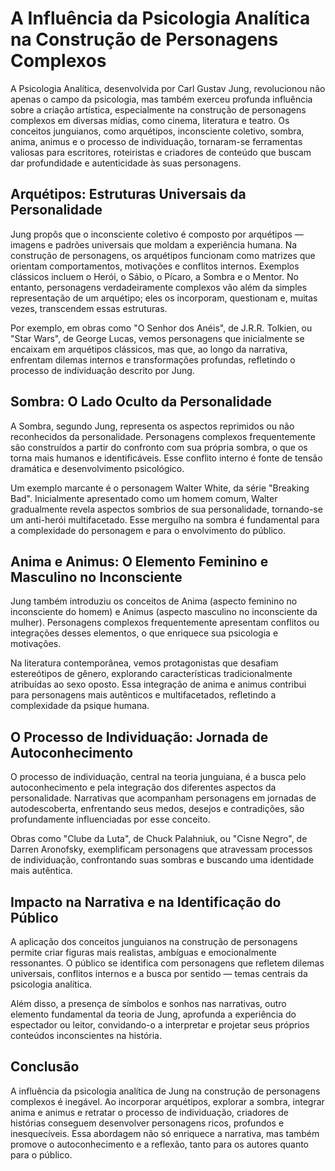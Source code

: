 
# A Influência da Psicologia Analítica na Construção de Personagens Complexos

A Psicologia Analítica, desenvolvida por Carl Gustav Jung, revolucionou não apenas o campo da psicologia, mas também exerceu profunda influência sobre a criação artística, especialmente na construção de personagens complexos em diversas mídias, como cinema, literatura e teatro. Os conceitos junguianos, como arquétipos, inconsciente coletivo, sombra, anima, animus e o processo de individuação, tornaram-se ferramentas valiosas para escritores, roteiristas e criadores de conteúdo que buscam dar profundidade e autenticidade às suas personagens.

## Arquétipos: Estruturas Universais da Personalidade

Jung propôs que o inconsciente coletivo é composto por arquétipos — imagens e padrões universais que moldam a experiência humana. Na construção de personagens, os arquétipos funcionam como matrizes que orientam comportamentos, motivações e conflitos internos. Exemplos clássicos incluem o Herói, o Sábio, o Pícaro, a Sombra e o Mentor. No entanto, personagens verdadeiramente complexos vão além da simples representação de um arquétipo; eles os incorporam, questionam e, muitas vezes, transcendem essas estruturas.

Por exemplo, em obras como "O Senhor dos Anéis", de J.R.R. Tolkien, ou "Star Wars", de George Lucas, vemos personagens que inicialmente se encaixam em arquétipos clássicos, mas que, ao longo da narrativa, enfrentam dilemas internos e transformações profundas, refletindo o processo de individuação descrito por Jung.

## Sombra: O Lado Oculto da Personalidade

A Sombra, segundo Jung, representa os aspectos reprimidos ou não reconhecidos da personalidade. Personagens complexos frequentemente são construídos a partir do confronto com sua própria sombra, o que os torna mais humanos e identificáveis. Esse conflito interno é fonte de tensão dramática e desenvolvimento psicológico.

Um exemplo marcante é o personagem Walter White, da série "Breaking Bad". Inicialmente apresentado como um homem comum, Walter gradualmente revela aspectos sombrios de sua personalidade, tornando-se um anti-herói multifacetado. Esse mergulho na sombra é fundamental para a complexidade do personagem e para o envolvimento do público.

## Anima e Animus: O Elemento Feminino e Masculino no Inconsciente

Jung também introduziu os conceitos de Anima (aspecto feminino no inconsciente do homem) e Animus (aspecto masculino no inconsciente da mulher). Personagens complexos frequentemente apresentam conflitos ou integrações desses elementos, o que enriquece sua psicologia e motivações.

Na literatura contemporânea, vemos protagonistas que desafiam estereótipos de gênero, explorando características tradicionalmente atribuídas ao sexo oposto. Essa integração de anima e animus contribui para personagens mais autênticos e multifacetados, refletindo a complexidade da psique humana.

## O Processo de Individuação: Jornada de Autoconhecimento

O processo de individuação, central na teoria junguiana, é a busca pelo autoconhecimento e pela integração dos diferentes aspectos da personalidade. Narrativas que acompanham personagens em jornadas de autodescoberta, enfrentando seus medos, desejos e contradições, são profundamente influenciadas por esse conceito.

Obras como "Clube da Luta", de Chuck Palahniuk, ou "Cisne Negro", de Darren Aronofsky, exemplificam personagens que atravessam processos de individuação, confrontando suas sombras e buscando uma identidade mais autêntica.

## Impacto na Narrativa e na Identificação do Público

A aplicação dos conceitos junguianos na construção de personagens permite criar figuras mais realistas, ambíguas e emocionalmente ressonantes. O público se identifica com personagens que refletem dilemas universais, conflitos internos e a busca por sentido — temas centrais da psicologia analítica.

Além disso, a presença de símbolos e sonhos nas narrativas, outro elemento fundamental da teoria de Jung, aprofunda a experiência do espectador ou leitor, convidando-o a interpretar e projetar seus próprios conteúdos inconscientes na história.

## Conclusão

A influência da psicologia analítica de Jung na construção de personagens complexos é inegável. Ao incorporar arquétipos, explorar a sombra, integrar anima e animus e retratar o processo de individuação, criadores de histórias conseguem desenvolver personagens ricos, profundos e inesquecíveis. Essa abordagem não só enriquece a narrativa, mas também promove o autoconhecimento e a reflexão, tanto para os autores quanto para o público.
```
